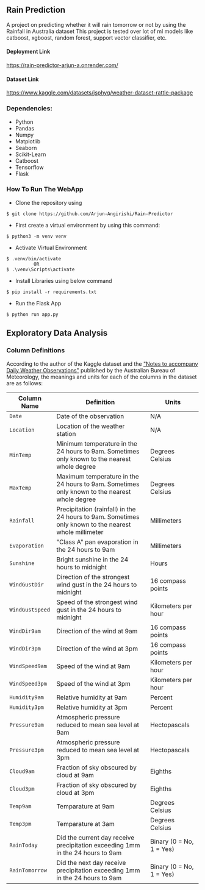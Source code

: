 ## Rain Prediction

A project on predicting whether it will rain tomorrow or not by using the Rainfall in Australia dataset This project is tested over lot of ml models like catboost, xgboost, random forest, support vector classifier, etc.

#### Deployment Link

https://rain-predictor-arjun-a.onrender.com/

#### Dataset Link

https://www.kaggle.com/datasets/jsphyg/weather-dataset-rattle-package

### Dependencies:
* Python 
* Pandas
* Numpy
* Matplotlib
* Seaborn
* Scikit-Learn
* Catboost
* Tensorflow
* Flask 

### How To Run The WebApp

* Clone the repository using 

```console
$ git clone https://github.com/Arjun-Angirishi/Rain-Predictor
``` 

* First create a virtual environment by using this command:

```console
$ python3 -m venv venv
``` 
* Activate Virtual Environment
```console
$ .venv/bin/activate 
          OR
$ .\venv\Scripts\activate
```
* Install Libraries using below command
```console
$ pip install -r requirements.txt
```
* Run the Flask App

``` console
$ python run app.py
```

## Exploratory Data Analysis
### Column Definitions
According to the author of the Kaggle dataset and the ["Notes to accompany Daily Weather Observations"](http://www.bom.gov.au/climate/dwo/IDCJDW0000.shtml) published by the Australian Bureau of Meteorology, the meanings and units for each of the columns in the dataset are as follows:

| **Column Name** | **Definition** | **Units** |
| --------------- | -------------- | --------- |
| `Date` | Date of the observation | N/A |
| `Location` | Location of the weather station | N/A |
| `MinTemp` | Minimum temperature in the 24 hours to 9am. Sometimes only known to the nearest whole degree | Degrees Celsius |
| `MaxTemp` | Maximum temperature in the 24 hours to 9am. Sometimes only known to the nearest whole degree | Degrees Celsius |
| `Rainfall` | Precipitation (rainfall) in the 24 hours to 9am. Sometimes only known to the nearest whole millimeter | Millimeters |
| `Evaporation` | "Class A" pan evaporation in the 24 hours to 9am | Millimeters |
| `Sunshine` | Bright sunshine in the 24 hours to midnight | Hours |
| `WindGustDir` | Direction of the strongest wind gust in the 24 hours to midnight | 16 compass points |
| `WindGustSpeed` | Speed of the strongest wind gust in the 24 hours to midnight | Kilometers per hour |
| `WindDir9am` | Direction of the wind at 9am | 16 compass points |
| `WindDir3pm` | Direction of the wind at 3pm | 16 compass points |
| `WindSpeed9am` | Speed of the wind at 9am | Kilometers per hour |
| `WindSpeed3pm` | Speed of the wind at 3pm | Kilometers per hour |
| `Humidity9am` | Relative humidity at 9am | Percent |
| `Humidity3pm` | Relative humidity at 3pm | Percent |
| `Pressure9am` | Atmospheric pressure reduced to mean sea level at 9am | Hectopascals |
| `Pressure3pm` | Atmospheric pressure reduced to mean sea level at 3pm | Hectopascals |
| `Cloud9am` | Fraction of sky obscured by cloud at 9am | Eighths |
| `Cloud3pm` | Fraction of sky obscured by cloud at 3pm | Eighths |
| `Temp9am` | Temparature at 9am | Degrees Celsius |
| `Temp3pm` | Temparature at 3am | Degrees Celsius |
| `RainToday` | Did the current day receive precipitation exceeding 1mm in the 24 hours to 9am | Binary (0 = No, 1 = Yes) |
| `RainTomorrow` | Did the next day receive precipitation exceeding 1mm in the 24 hours to 9am | Binary (0 = No, 1 = Yes) |
